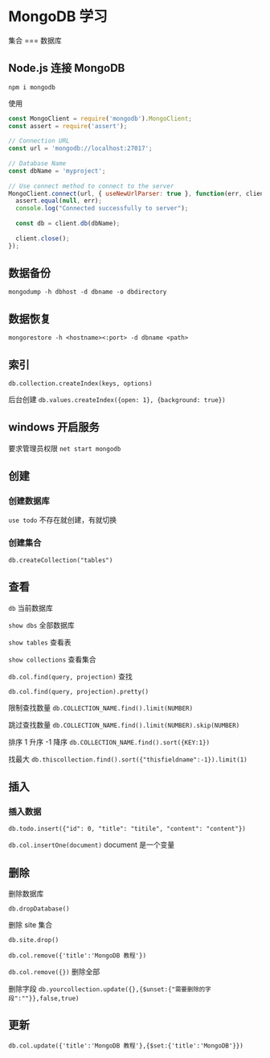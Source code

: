 # MongoDB 学习

集合 === 数据库

## Node.js 连接 MongoDB

`npm i mongodb`

使用
```js
const MongoClient = require('mongodb').MongoClient;
const assert = require('assert');
 
// Connection URL
const url = 'mongodb://localhost:27017';
 
// Database Name
const dbName = 'myproject';
 
// Use connect method to connect to the server
MongoClient.connect(url, { useNewUrlParser: true }, function(err, client) {
  assert.equal(null, err);
  console.log("Connected successfully to server");
 
  const db = client.db(dbName);
 
  client.close();
});
```

## 数据备份
`mongodump -h dbhost -d dbname -o dbdirectory`

## 数据恢复

`mongorestore -h <hostname><:port> -d dbname <path>`

## 索引

`db.collection.createIndex(keys, options)`

后台创建
`db.values.createIndex({open: 1}, {background: true})`

## windows 开启服务

要求管理员权限
`net start mongodb`

## 创建

### 创建数据库

`use todo`
不存在就创建，有就切换

### 创建集合

`db.createCollection("tables")`

## 查看

`db`  当前数据库

`show dbs`  全部数据库

`show tables` 查看表

`show collections` 查看集合

`db.col.find(query, projection)` 查找

`db.col.find(query, projection).pretty()`

限制查找数量
`db.COLLECTION_NAME.find().limit(NUMBER)`

跳过查找数量
`db.COLLECTION_NAME.find().limit(NUMBER).skip(NUMBER)`

排序 1 升序 -1 降序
`db.COLLECTION_NAME.find().sort({KEY:1})`

找最大
`db.thiscollection.find().sort({"thisfieldname":-1}).limit(1)`
## 插入

### 插入数据

`db.todo.insert({"id": 0, "title": "titile", "content": "content"})`

`db.col.insertOne(document)` document 是一个变量

## 删除

删除数据库

`db.dropDatabase()`

删除 site 集合

`db.site.drop()` 

`db.col.remove({'title':'MongoDB 教程'})`

`db.col.remove({})` 删除全部

删除字段
`db.yourcollection.update({},{$unset:{"需要删除的字段":""}},false,true)`

## 更新

`db.col.update({'title':'MongoDB 教程'},{$set:{'title':'MongoDB'}})`